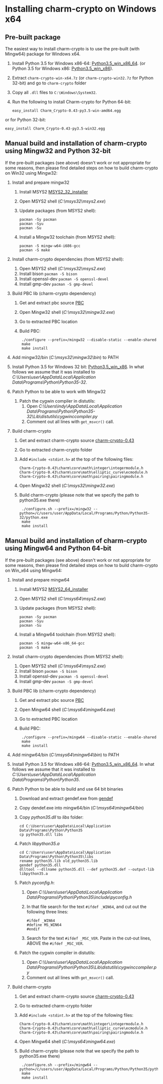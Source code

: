 # Installing charm-crypto on Windows x64

## Pre-built package

The easiest way to install charm-crypto is to use the pre-built (with Mingw64) package for Windows x64.
1. Install Python 3.5 for Windows x86-64: [Python3.5_win_x86_64](https://www.python.org/ftp/python/3.5.2/python-3.5.2-amd64.exe).
(or Python 3.5 for Windows x86: [Python3.5_win_x86](https://www.python.org/ftp/python/3.5.2/python-3.5.2.exe)).

2. Extract `charm-crypto-win-x64.7z` (or `charm-crypto-win32.7z` for Python 32-bit) and go to `charm-crypto` folder

3. Copy all `.dll` files to `C:\Windows\System32`.

4. Run the following to install Charm-crypto for Python 64-bit:
    ```
    easy_install Charm_Crypto-0.43-py3.5-win-amd64.egg
    ```
or for Python 32-bit:

    easy_install Charm_Crypto-0.43-py3.5-win32.egg
    
## Manual build and installation of charm-crypto using Mingw32 and Python 32-bit

If the pre-built packages (see above) doesn't work or not appropriate for some reasons, then please find detailed steps on how to build charm-crypto on Win32 using Mingw32:

1. Install and prepare mingw32
    1. Install MSYS2 [MSYS2_32_installer](http://repo.msys2.org/distrib/i686/msys2-i686-20161025.exe)
    2. Open MSYS2 shell (_C:\msys32\msys2.exe_)
    3. Update packages (from MSYS2 shell):
    
         ```
         pacman -Sy pacman
         pacman -Syu
         pacman -Su
         ```
    4. Install a Mingw32 toolchain (from MSYS2 shell):
    
         ```
         pacman -S mingw-w64-i686-gcc
         pacman -S make
         ```
2. Install charm-crypto dependencies (from MSYS2 shell):
    1. Open MSYS2 shell (_C:\msys32\msys2.exe_)
    2. Install bison `pacman -S bison`
    3. Install openssl-dev `pacman -S openssl-devel`
    4. Install gmp-dev `pacman -S gmp-devel`
 
3. Build PBC lib (charm-crypto dependency)
    1. Get and extract pbc source [PBC](https://crypto.stanford.edu/pbc/files/pbc-0.5.14.tar.gz)
    2. Open Mingw32 shell (_C:\msys32\mingw32.exe_)
    3. Go to extracted PBC location
    4. Build PBC:
    
        ```
         ./configure --prefix=/mingw32 --disable-static --enable-shared
         make
         make install
        ``` 

4. Add mingw32/bin (_C:\msys32\mingw32\bin_) to PATH
         
5. Install Python 3.5 for Windows 32 bit: [Python3.5_win_x86](https://www.python.org/ftp/python/3.5.2/python-3.5.2.exe). 
   In what follows we assume that it was installed to _C:\Users\user\AppData\Local\Application Data\Programs\Python\Python35-32_. 

6. Patch Python to be able to work with Mingw32
    1. Patch the cygwin compiler in distutils:
        1. Open _C:\Users\indy\AppData\Local\Application Data\Programs\Python\Python35-32\Lib\distutils\cygwinccompiler.py_
        2. Comment out all lines with `get_msvcr()` call.
    
7. Build charm-crypto
    1. Get and extract charm-crypto source [charm-crypto-0.43](https://pypi.python.org/packages/2b/6b/2c2abcb66f62155a60f5ecfe6936f651ecb9a115a2203c1b1d60d0e8d15e/Charm-Crypto-0.43.tar.gz#md5=eaba7346c6ac50079a4b7f75f5ce644d)
    2. Go to extracted charm-crypto folder
    3. Add `#include <stdint.h>` at the top of the following files:
    
        ```
        Charm-Crypto-0.43\charm\core\math\integer\integermodule.h
        Charm-Crypto-0.43\charm\core\math\elliptic_curve\ecmodule.h
        Charm-Crypto-0.43\charm\core\math\pairing\pairingmodule.h
        ```
    4. Open Mingw32 shell (_C:\msys32\mingw32.exe_)
    5. Build charm-crypto (please note that we specify the path to python35.exe there)
    
        ```
         ./configure.sh --prefix=/mingw32 --python=/c/users/user/AppData/Local/Programs/Python/Python35-32/python.exe 
         make
         make install
        ```         

## Manual build and installation of charm-crypto using Mingw64 and Python 64-bit

If the pre-built packages (see above) doesn't work or not appropriate for some reasons, then please find detailed steps on how to build charm-crypto on Win_x64 using Mingw64:

1. Install and prepare mingw64
    1. Install MSYS2 [MSYS2_64_installer](http://repo.msys2.org/distrib/x86_64/msys2-x86_64-20161025.exe)
    2. Open MSYS2 shell (_C:\msys64\msys2.exe_)
    3. Update packages (from MSYS2 shell):
    
         ```
         pacman -Sy pacman
         pacman -Syu
         pacman -Su
         ```
    4. Install a Mingw64 toolchain (from MSYS2 shell):
    
         ```
         pacman -S mingw-w64-x86_64-gcc
         pacman -S make
         ```
2. Install charm-crypto dependencies (from MSYS2 shell):
    1. Open MSYS2 shell (_C:\msys64\msys2.exe_)
    2. Install bison `pacman -S bison`
    3. Install openssl-dev `pacman -S openssl-devel`
    4. Install gmp-dev `pacman -S gmp-devel`
 
3. Build PBC lib (charm-crypto dependency)
    1. Get and extract pbc source [PBC](https://crypto.stanford.edu/pbc/files/pbc-0.5.14.tar.gz)
    2. Open Mingw64 shell (_C:\msys64\mingw64.exe_)
    3. Go to extracted PBC location
    4. Build PBC:
    
        ```
         ./configure --prefix=/mingw64 --disable-static --enable-shared
         make
         make install
        ``` 

4. Add mingw64/bin (_C:\msys64\mingw64\bin_) to PATH
         
5. Install Python 3.5 for Windows x86-64: [Python3.5_win_x86_64](https://www.python.org/ftp/python/3.5.2/python-3.5.2-amd64.exe). 
   In what follows we assume that it was installed to _C:\Users\user\AppData\Local\Application Data\Programs\Python\Python35_. 

6. Patch Python to be able to build and use 64 bit binaries
    1. Download and extract gendef.exe from [gendef](https://sourceforge.net/projects/mingw/files/MinGW/Extension/gendef/gendef-1.0.1346/gendef-1.0.1346-1-mingw32-bin.tar.lzma/download)
    2. Copy dendef.exe into mingw64/bin (_C:\msys64\mingw64/bin_)
    3. Copy _python35.dll_ to _libs_ folder:
    
        ```
        cd C:\Users\user\AppData\Local\Application Data\Programs\Python\Python35
        cp python35.dll libs
        ```
    4. Patch _libpython35.a_
    
        ```
        cd C:\Users\user\AppData\Local\Application Data\Programs\Python\Python35\libs
        rename python35.lib old_python35.lib
        gendef python35.dll
        dlltool --dllname python35.dll --def python35.def --output-lib libpython35.a
        ```
    5. Patch _pyconfig.h_:
        1. Open _C:\Users\user\AppData\Local\Application Data\Programs\Python\Python35\include\pyconfig.h_
        2. In that file search for the text `#ifdef _WIN64`, and cut out the following three lines:
        
            ```
            #ifdef _WIN64
            #define MS_WIN64
            #endif
            ```
        3. Search for the text `#ifdef _MSC_VER`. Paste in the cut-out lines, ABOVE the `#ifdef _MSC_VER`.
    6. Patch the cygwin compiler in distutils:
        1. Open _C:\Users\user\AppData\Local\Application Data\Programs\Python\Python35\Lib\distutils\cygwinccompiler.py_
        2. Comment out all lines with `get_msvcr()` call.
    
7. Build charm-crypto
    1. Get and extract charm-crypto source [charm-crypto-0.43](https://pypi.python.org/packages/2b/6b/2c2abcb66f62155a60f5ecfe6936f651ecb9a115a2203c1b1d60d0e8d15e/Charm-Crypto-0.43.tar.gz#md5=eaba7346c6ac50079a4b7f75f5ce644d)
    2. Go to extracted charm-crypto folder
    3. Add `#include <stdint.h>` at the top of the following files:
    
        ```
        Charm-Crypto-0.43\charm\core\math\integer\integermodule.h
        Charm-Crypto-0.43\charm\core\math\elliptic_curve\ecmodule.h
        Charm-Crypto-0.43\charm\core\math\pairing\pairingmodule.h
        ```
    4. Open Mingw64 shell (_C:\msys64\mingw64.exe_)
    5. Build charm-crypto (please note that we specify the path to python35.exe there)
    
        ```
         ./configure.sh --prefix=/mingw64 --python=/c/users/user/AppData/Local/Programs/Python/Python35/python.exe 
         make
         make install
        ``` 
